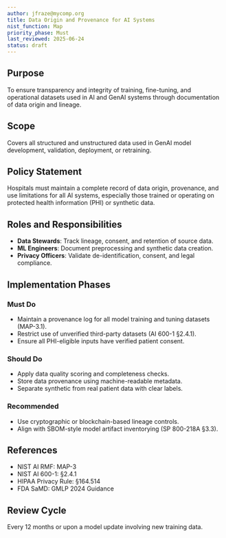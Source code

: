 ```yaml
---
author: jfraze@mycomp.org
title: Data Origin and Provenance for AI Systems
nist_function: Map
priority_phase: Must
last_reviewed: 2025-06-24
status: draft
---
```


## Purpose

To ensure transparency and integrity of training, fine-tuning, and operational datasets used in AI and GenAI systems through documentation of data origin and lineage.

## Scope

Covers all structured and unstructured data used in GenAI model development, validation, deployment, or retraining.

## Policy Statement

Hospitals must maintain a complete record of data origin, provenance, and use limitations for all AI systems, especially those trained or operating on protected health information (PHI) or synthetic data.

## Roles and Responsibilities

- **Data Stewards**: Track lineage, consent, and retention of source data.
- **ML Engineers**: Document preprocessing and synthetic data creation.
- **Privacy Officers**: Validate de-identification, consent, and legal compliance.

## Implementation Phases

### Must Do
- Maintain a provenance log for all model training and tuning datasets (MAP-3.1).
- Restrict use of unverified third-party datasets (AI 600-1 §2.4.1).
- Ensure all PHI-eligible inputs have verified patient consent.

### Should Do
- Apply data quality scoring and completeness checks.
- Store data provenance using machine-readable metadata.
- Separate synthetic from real patient data with clear labels.

### Recommended
- Use cryptographic or blockchain-based lineage controls.
- Align with SBOM-style model artifact inventorying (SP 800-218A §3.3).

## References
- NIST AI RMF: MAP-3
- NIST AI 600-1: §2.4.1
- HIPAA Privacy Rule: §164.514
- FDA SaMD: GMLP 2024 Guidance

## Review Cycle

Every 12 months or upon a model update involving new training data.
